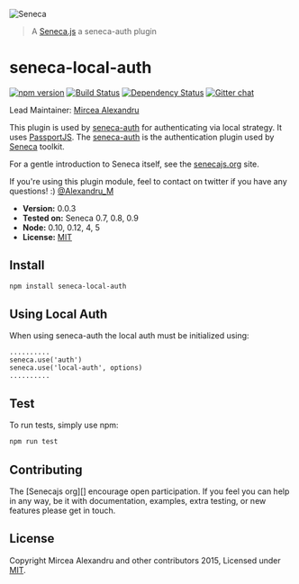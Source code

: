 ![Seneca](http://senecajs.org/files/assets/seneca-logo.png)
> A [Seneca.js](http://senecajs.org) a seneca-auth plugin

# seneca-local-auth

[![npm version][npm-badge]][npm-url]
[![Build Status][travis-badge]][travis-url]
[![Dependency Status][david-badge]][david-url]
[![Gitter chat][gitter-badge]][gitter-url]

Lead Maintainer: [Mircea Alexandru](https://github.com/mirceaalexandru)

This plugin is used by [seneca-auth](https://www.npmjs.com/package/seneca-auth) for authenticating via local strategy.
It uses [PassportJS](http://passportjs.org). The [seneca-auth](https://www.npmjs.com/package/seneca-auth) is the
authentication plugin used by [Seneca](http://senecajs.org) toolkit.

For a gentle introduction to Seneca itself, see the [senecajs.org](http://senecajs.org) site.

If you're using this plugin module, feel to contact on twitter if you have any questions! :) [@Alexandru_M](https://twitter.com/Alexandru_M)

- __Version:__ 0.0.3
- __Tested on:__ Seneca 0.7, 0.8, 0.9
- __Node:__ 0.10, 0.12, 4, 5
- __License:__ [MIT][]


## Install

```sh
npm install seneca-local-auth
```

## Using Local Auth

When using seneca-auth the local auth must be initialized using:

```
..........
seneca.use('auth')
seneca.use('local-auth', options)
..........

```

## Test
To run tests, simply use npm:

```sh
npm run test
```

## Contributing
The [Senecajs org][] encourage open participation. If you feel you can help in any way, be it with
documentation, examples, extra testing, or new features please get in touch.

## License
Copyright Mircea Alexandru and other contributors 2015, Licensed under [MIT][].


[npm-badge]: https://badge.fury.io/js/seneca-local-auth.svg
[npm-url]: https://badge.fury.io/js/seneca-local-auth
[david-badge]: https://david-dm.org/mirceaalexandru/seneca-local-auth.svg
[david-url]: https://david-dm.org/mirceaalexandru/seneca-local-auth
[gitter-badge]: https://badges.gitter.im/senecajs/seneca.png
[gitter-url]: https://gitter.im/senecajs/seneca
[travis-badge]: https://travis-ci.org/mirceaalexandru/seneca-local-auth.svg
[travis-url]: https://travis-ci.org/mirceaalexandru/seneca-local-auth

[MIT]: ./LICENSE
